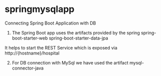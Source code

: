 # springmysqlapp
Connecting Spring Boot Application with DB

1. The Spring Boot app uses the artifacts provided by the spring 
    spring-boot-starter-web
    spring-boot-starter-data-jpa

  It helps to start the REST Service which is exposed via http://{hostname}/hospital 

2. For DB connection with MySql we have used the artifact mysql-connector-java

